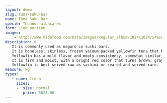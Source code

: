 ```yaml
---
layout: demo
slug: tuna-saku-bar
name: Tuna Saku Bar
specie: Thunnus albacares
form: Lion portion
images:
    - http://www.midafood.com/Data/Images/Regular_album/1024x1024/54ace20ad7773621.jpg
description: >
   It is commonly used as maguro in sushi bars.
   It is boneless, skinless, frozen vacuum packed yellowfin tuna that has been cold smoked (processed with filtered wood smoke) to keep its red color.
   Yellowfin has a mild flavor and meaty consistency, somewhat similar to swordfish.
   It is firm and moist, with a bright red color that turns brown, gray or tan when cooked.
   Yellowfin is best served raw as sashimi or seared and served rare.
measure: kg
types:
   - name: fresh
     sizes:
     -  size: normal
        price: 5623.00
---
```

